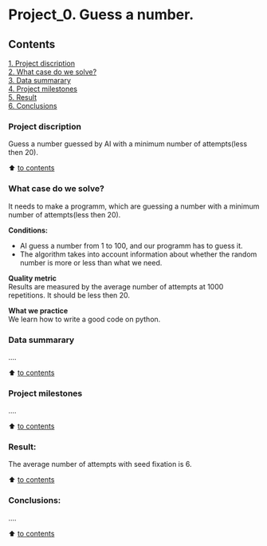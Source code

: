 # Project_0. Guess a number.

## Contents 
[1. Project discription](.README.md#https://github.com/maxix63/sf_data_science/blob/main/Project_0/README.md#project-discription)  
[2. What case do we solve?](.README.md#https://github.com/maxix63/sf_data_science/blob/main/Project_0/README.md#what-case-do-we-solve)  
[3. Data summarary](.README.md#https://github.com/maxix63/sf_data_science/blob/main/Project_0/README.md#data-summarary)  
[4. Project milestones](.README.md#https://github.com/maxix63/sf_data_science/blob/main/Project_0/README.md#contentsproject-milestones)  
[5. Result](.README.md#https://github.com/maxix63/sf_data_science/blob/main/Project_0/README.md#result)    
[6. Conclusions](.README.md#https://github.com/maxix63/sf_data_science/blob/main/Project_0/README.md#conclusions) 

### Project discription   
Guess a number guessed by AI with a minimum number of attempts(less then 20).

:arrow_up: [to contents](https://github.com/maxix63/sf_data_science/blob/main/Project_0/README.md#contents)


### What case do we solve?    
It needs to make a programm, which are guessing a number with a minimum number of attempts(less then 20).

**Conditions:**  
- AI guess a number from 1 to 100, and our programm has to guess it. 
- The algorithm takes into account information about whether the random number is more or less than what we need. 

**Quality metric**     
Results are measured by the average number of attempts at 1000 repetitions. It should be less then 20.

**What we practice**     
We learn how to write a good code on python.


### Data summarary
....
  
:arrow_up: [to contents](.README.md#https://github.com/maxix63/sf_data_science/blob/main/Project_0/README.md#contents)


### Project milestones  
....

:arrow_up: [to contents](.README.md#https://github.com/maxix63/sf_data_science/blob/main/Project_0/README.md#contents)


### Result:  
The average number of attempts with seed fixation is 6.

:arrow_up: [to contents](.README.md#https://github.com/maxix63/sf_data_science/blob/main/Project_0/README.md#contents)


### Conclusions:  
....

:arrow_up: [to contents](.README.md#https://github.com/maxix63/sf_data_science/blob/main/Project_0/README.md#contents)
